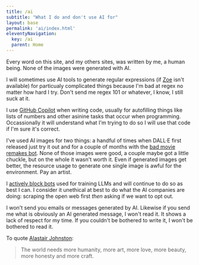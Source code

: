 ```yaml
---
title: /ai
subtitle: "What I do and don't use AI for"
layout: base
permalink: 'ai/index.html'
eleventyNavigation:
  key: /ai
  parent: Home
---
```


Every word on this site, and my others sites, was written by me, a human being. None of the images were generated with AI. 

I will sometimes use AI tools to generate regular expressions (if [Zoe](https://zoeaubert.me) isn't available) for particualy complicated things because I'm bad at regex no matter how hard I try. Don't send me regex 101 or whatever, I know, I still suck at it.

I use [GitHub Copilot](https://github.com/features/copilot) when writing code, usually for autofilling things like lists of numbers and other asinine tasks that occur when programming. Occassionally it will understand what I'm trying to do so I will use that code if I'm sure it's correct.

I've used AI images for two things: a handful of times when DALL·E first released just try it out and for a couple of months with the [bad movie remakes bot](https://bugle.lol/@movieremakes). None of those images were good, a couple maybe got a little chuckle, but on the whole it wasn't worth it. Even if generated images get better, the resource usage to generate one single image is awful for the environment. Pay an artist.

I [actively block bots](https://rknight.me/blog/blocking-bots-with-nginx/) used for training LLMs and will continue to do so as best I can. I consider it unethical at best to do what the AI companies are doing: scraping the open web first _then_ asking if we want to opt out.

I won't send you emails or messages generated by AI. Likewise if you send me what is obviously an AI generated message, I won't read it. It shows a lack of respect for my time. If you couldn't be bothered to write it, I won't be bothered to read it.

To quote [Alastair Johnston](https://alastairjohnston.com/ai/):

> The world needs more humanity, more art, more love, more beauty, more honesty and more craft.